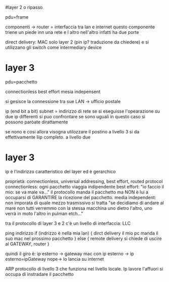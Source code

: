 #layer 2 o ripasso

pdu=frame

componenti -> router = interfaccia tra lan e internet
                questo componente triene un piede inn una rete e l altro nell'altro infatti ha due porte

direct delivery: MAC solo layer 2 (pin ip? traduzione da chiedere) e si utilizzano gli switch come intermediary device

# layer 3

pdu=pacchetto

connectionless best effort mesia indepensent

si gesisce la connessione tra sue LAN  -> ufficio postale

ip (end bit a bit) subnet = indirizzo di rete
se si eseguisse l'opearazione su due ip differenti si puo confrontare se sono uguali
in questo caso si possono paròate dirattamente

se nono e cosi allora visogna utilozzare il postino
a livello 3 si da effettivamente lìip completo. a livello due 


# layer 3

ip è l'indirizzo caratteristico del layer ed è gerarchico

proprietà: connectionless, universal addressing, best effort, routed protocol 
connectionless: ogni pacchetto viaggia indipendente
best effort: "io faccio il mio: se va male va..." il protocollo manda il pacchetto ma NON è lui a occuparsi di GARANTIRE 
la ricezione del pacchetto.
media independent: non imporata di quale mezzo trasmissivo si tratta "se decidiamo di andare al mare non tutti verremmo con la stessa macchina uno dietro l'altro, uno verrà in moto l'altro in pulman etch..."

tra il protocollo di layer 3 e 2 c'è un livello di interfaccia: LLC

ping indirizzo
if (indrizzo è nella mia lan) 
{
  dirct delivery
  il mio pc manda il suo mac nel prossimo pacchetto
}
else
{
  remote delivery
  si chiede di uscire al GATEWAY, router
}

quindi il giro è: ip esterno -> gateway mac con ip esterno -> ip esterno=ipGateway nope-> lo lancia su internet

ARP protocollo di livello 3 che funziona nel livello locale. Ip lavore l'affuori si occupa di instradare il pacchetto 
